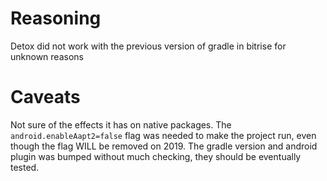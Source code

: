 # Reasoning
Detox did not work with the previous version of gradle in bitrise for unknown reasons

# Caveats
Not sure of the effects it has on native packages.
The `android.enableAapt2=false` flag was needed to make the project run, even though the flag WILL be removed on 2019.
The gradle version and android plugin was bumped without much checking, they should be eventually tested.